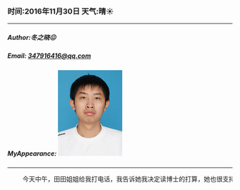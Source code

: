 ### 时间:2016年11月30日 天气:晴:sunny:
-----
#####   Author:冬之晓:confounded:
#####   Email: 347916416@qq.com
#####   MyAppearance: ![MyAppearance](../MyPicture.JPG "我的头像")
----------

<pre>
    今天中午，田田姐姐给我打电话，我告诉她我决定读博士的打算，她也很支持我。然后我中午在姥姥家吃完饭就会家收拾东西了。结果姥姥竟然不放心我，下午又来看我，她来了之后，我和妈妈又给她送回去。在路上经过买烧饼的地方，她想吃烧饼，然后也一定要给我买一个吃。明明是一块钱，但是姥姥一定要给人家六块钱，看到姥姥明明不太清醒了，但是还时时刻刻想着我，让我感觉很感动，但是又很伤心……
</pre>